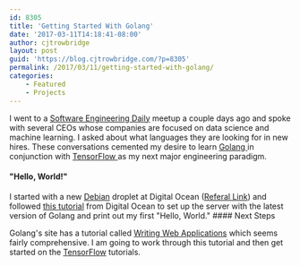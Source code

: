 ```yaml
---
id: 8305
title: 'Getting Started With Golang'
date: '2017-03-11T14:18:41-08:00'
author: cjtrowbridge
layout: post
guid: 'https://blog.cjtrowbridge.com/?p=8305'
permalink: /2017/03/11/getting-started-with-golang/
categories:
    - Featured
    - Projects
---
```


I went to a [Software Engineering Daily](https://softwareengineeringdaily.com/) meetup a couple days ago and spoke with several CEOs whose companies are focused on data science and machine learning. I asked about what languages they are looking for in new hires. These conversations cemented my desire to learn [Golang ](https://golang.org/)in conjunction with [TensorFlow ](https://www.tensorflow.org/)as my next major engineering paradigm.

#### "Hello, World!"

I started with a new [Debian](https://www.debian.org/) droplet at Digital Ocean ([Referal Link](https://m.do.co/c/ecb56e953504)) and followed [this tutorial](https://www.digitalocean.com/community/tutorials/how-to-install-go-1-7-on-debian-8) from Digital Ocean to set up the server with the latest version of Golang and print out my first "Hello, World." #### Next Steps

Golang's site has a tutorial called [Writing Web Applications](https://golang.org/doc/articles/wiki/) which seems fairly comprehensive. I am going to work through this tutorial and then get started on the [TensorFlow](https://www.tensorflow.org/versions/r0.11/tutorials/) tutorials.